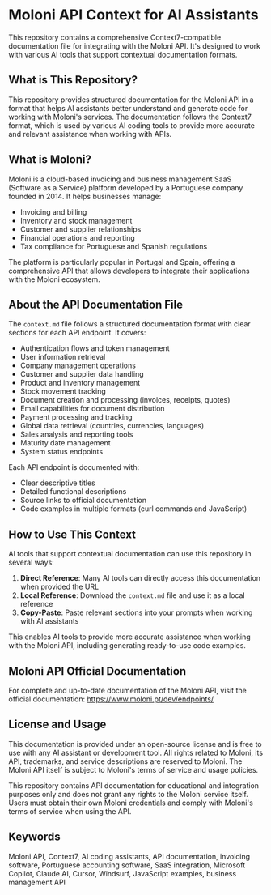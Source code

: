 # Moloni API Context for AI Assistants

This repository contains a comprehensive Context7-compatible documentation file for integrating with the Moloni API. It's designed to work with various AI tools that support contextual documentation formats.

## What is This Repository?

This repository provides structured documentation for the Moloni API in a format that helps AI assistants better understand and generate code for working with Moloni's services. The documentation follows the Context7 format, which is used by various AI coding tools to provide more accurate and relevant assistance when working with APIs.

## What is Moloni?

Moloni is a cloud-based invoicing and business management SaaS (Software as a Service) platform developed by a Portuguese company founded in 2014. It helps businesses manage:

- Invoicing and billing
- Inventory and stock management
- Customer and supplier relationships
- Financial operations and reporting
- Tax compliance for Portuguese and Spanish regulations

The platform is particularly popular in Portugal and Spain, offering a comprehensive API that allows developers to integrate their applications with the Moloni ecosystem.

## About the API Documentation File

The `context.md` file follows a structured documentation format with clear sections for each API endpoint. It covers:

- Authentication flows and token management
- User information retrieval
- Company management operations
- Customer and supplier data handling
- Product and inventory management
- Stock movement tracking
- Document creation and processing (invoices, receipts, quotes)
- Email capabilities for document distribution
- Payment processing and tracking
- Global data retrieval (countries, currencies, languages)
- Sales analysis and reporting tools
- Maturity date management
- System status endpoints

Each API endpoint is documented with:
- Clear descriptive titles
- Detailed functional descriptions
- Source links to official documentation
- Code examples in multiple formats (curl commands and JavaScript)

## How to Use This Context

AI tools that support contextual documentation can use this repository in several ways:

1. **Direct Reference**: Many AI tools can directly access this documentation when provided the URL
2. **Local Reference**: Download the `context.md` file and use it as a local reference
3. **Copy-Paste**: Paste relevant sections into your prompts when working with AI assistants

This enables AI tools to provide more accurate assistance when working with the Moloni API, including generating ready-to-use code examples.

## Moloni API Official Documentation

For complete and up-to-date documentation of the Moloni API, visit the official documentation:
https://www.moloni.pt/dev/endpoints/

## License and Usage

This documentation is provided under an open-source license and is free to use with any AI assistant or development tool. All rights related to Moloni, its API, trademarks, and service descriptions are reserved to Moloni. The Moloni API itself is subject to Moloni's terms of service and usage policies.

This repository contains API documentation for educational and integration purposes only and does not grant any rights to the Moloni service itself. Users must obtain their own Moloni credentials and comply with Moloni's terms of service when using the API.

## Keywords

Moloni API, Context7, AI coding assistants, API documentation, invoicing software, Portuguese accounting software, SaaS integration, Microsoft Copilot, Claude AI, Cursor, Windsurf, JavaScript examples, business management API